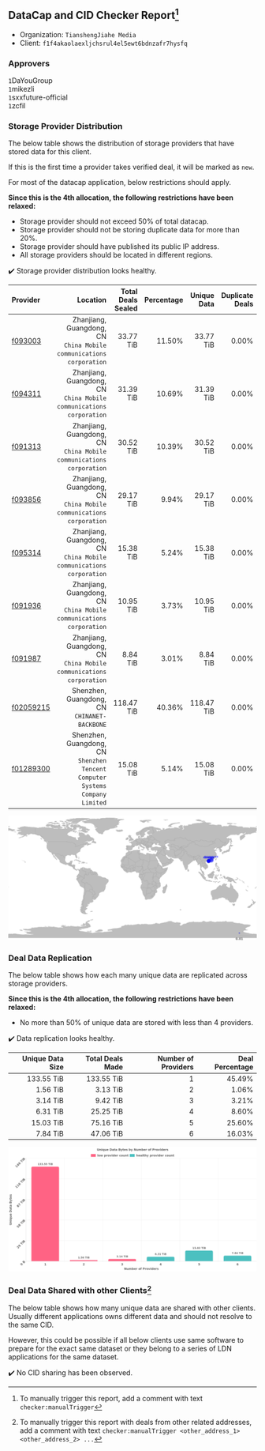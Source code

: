 ## DataCap and CID Checker Report[^1]
 - Organization: `TianshengJiahe Media`
 - Client: `f1f4akaolaexljchsrul4el5ewt6bdnzafr7hysfq`
### Approvers
`1`DaYouGroup<br/>`1`mikezli<br/>`1`sxxfuture-official<br/>`1`zcfil

### Storage Provider Distribution
The below table shows the distribution of storage providers that have stored data for this client.

If this is the first time a provider takes verified deal, it will be marked as `new`.

For most of the datacap application, below restrictions should apply.

**Since this is the 4th allocation, the following restrictions have been relaxed:**
 - Storage provider should not exceed 50% of total datacap.
 - Storage provider should not be storing duplicate data for more than 20%.
 - Storage provider should have published its public IP address.
 - All storage providers should be located in different regions.

✔️ Storage provider distribution looks healthy.

| Provider                                              |                                                                        Location | Total Deals Sealed | Percentage | Unique Data | Duplicate Deals |
| :---------------------------------------------------- | ------------------------------------------------------------------------------: | -----------------: | ---------: | ----------: | --------------: |
| [f093003](https://filfox.info/en/address/f093003)     |          Zhanjiang, Guangdong, CN<br/>`China Mobile communications corporation` |          33.77 TiB |     11.50% |   33.77 TiB |           0.00% |
| [f094311](https://filfox.info/en/address/f094311)     |          Zhanjiang, Guangdong, CN<br/>`China Mobile communications corporation` |          31.39 TiB |     10.69% |   31.39 TiB |           0.00% |
| [f091313](https://filfox.info/en/address/f091313)     |          Zhanjiang, Guangdong, CN<br/>`China Mobile communications corporation` |          30.52 TiB |     10.39% |   30.52 TiB |           0.00% |
| [f093856](https://filfox.info/en/address/f093856)     |          Zhanjiang, Guangdong, CN<br/>`China Mobile communications corporation` |          29.17 TiB |      9.94% |   29.17 TiB |           0.00% |
| [f095314](https://filfox.info/en/address/f095314)     |          Zhanjiang, Guangdong, CN<br/>`China Mobile communications corporation` |          15.38 TiB |      5.24% |   15.38 TiB |           0.00% |
| [f091936](https://filfox.info/en/address/f091936)     |          Zhanjiang, Guangdong, CN<br/>`China Mobile communications corporation` |          10.95 TiB |      3.73% |   10.95 TiB |           0.00% |
| [f091987](https://filfox.info/en/address/f091987)     |          Zhanjiang, Guangdong, CN<br/>`China Mobile communications corporation` |           8.84 TiB |      3.01% |    8.84 TiB |           0.00% |
| [f02059215](https://filfox.info/en/address/f02059215) |                                 Shenzhen, Guangdong, CN<br/>`CHINANET-BACKBONE` |         118.47 TiB |     40.36% |  118.47 TiB |           0.00% |
| [f01289300](https://filfox.info/en/address/f01289300) | Shenzhen, Guangdong, CN<br/>`Shenzhen Tencent Computer Systems Company Limited` |          15.08 TiB |      5.14% |   15.08 TiB |           0.00% |

<img src="https://raw.githubusercontent.com/data-preservation-programs/filplus-checker-assets/main/filecoin-project/filecoin-plus-large-datasets/issues/1479/1683525664342.png"/>

### Deal Data Replication
The below table shows how each many unique data are replicated across storage providers.


**Since this is the 4th allocation, the following restrictions have been relaxed:**
- No more than 50% of unique data are stored with less than 4 providers.

✔️ Data replication looks healthy.

| Unique Data Size | Total Deals Made | Number of Providers | Deal Percentage |
| ---------------: | ---------------: | ------------------: | --------------: |
|       133.55 TiB |       133.55 TiB |                   1 |          45.49% |
|         1.56 TiB |         3.13 TiB |                   2 |           1.06% |
|         3.14 TiB |         9.42 TiB |                   3 |           3.21% |
|         6.31 TiB |        25.25 TiB |                   4 |           8.60% |
|        15.03 TiB |        75.16 TiB |                   5 |          25.60% |
|         7.84 TiB |        47.06 TiB |                   6 |          16.03% |

<img src="https://raw.githubusercontent.com/data-preservation-programs/filplus-checker-assets/main/filecoin-project/filecoin-plus-large-datasets/issues/1479/1683525665131.png"/>

### Deal Data Shared with other Clients[^3]
The below table shows how many unique data are shared with other clients.
Usually different applications owns different data and should not resolve to the same CID.

However, this could be possible if all below clients use same software to prepare for the exact same dataset or they belong to a series of LDN applications for the same dataset.

✔️ No CID sharing has been observed.

[^1]: To manually trigger this report, add a comment with text `checker:manualTrigger`

[^2]: Deals from those addresses are combined into this report as they are specified with `checker:manualTrigger`

[^3]: To manually trigger this report with deals from other related addresses, add a comment with text `checker:manualTrigger <other_address_1> <other_address_2> ...`
